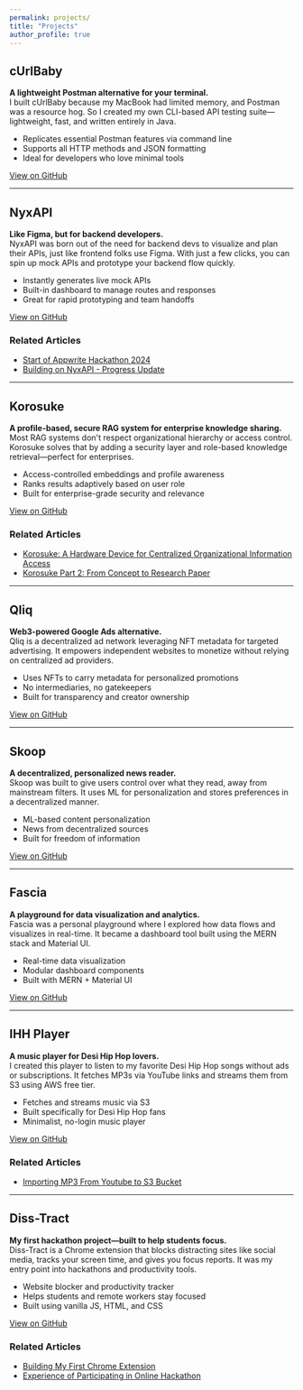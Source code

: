 ```yaml
---
permalink: projects/
title: "Projects"
author_profile: true
---
```


## cUrlBaby  
**A lightweight Postman alternative for your terminal.**  
I built cUrlBaby because my MacBook had limited memory, and Postman was a resource hog. So I created my own CLI-based API testing suite—lightweight, fast, and written entirely in Java.

- Replicates essential Postman features via command line  
- Supports all HTTP methods and JSON formatting  
- Ideal for developers who love minimal tools  

[View on GitHub](https://github.com/sushilpandeyy/curlbaby)


---

## NyxAPI  
**Like Figma, but for backend developers.**  
NyxAPI was born out of the need for backend devs to visualize and plan their APIs, just like frontend folks use Figma. With just a few clicks, you can spin up mock APIs and prototype your backend flow quickly.

- Instantly generates live mock APIs  
- Built-in dashboard to manage routes and responses  
- Great for rapid prototyping and team handoffs  

[View on GitHub](https://github.com/sushilpandeyy/NyxAPI)

### Related Articles
* [Start of Appwrite Hackathon 2024](https://blog.contactsushil.me/blog/appwriteinit/)
* [Building on NyxAPI - Progress Update](https://blog.contactsushil.me/blog/appwriteintegrate/)
---

## Korosuke  
**A profile-based, secure RAG system for enterprise knowledge sharing.**  
Most RAG systems don't respect organizational hierarchy or access control. Korosuke solves that by adding a security layer and role-based knowledge retrieval—perfect for enterprises.

- Access-controlled embeddings and profile awareness  
- Ranks results adaptively based on user role  
- Built for enterprise-grade security and relevance  

[View on GitHub](https://github.com/sushilpandeyy/Korosuke)

### Related Articles
* [Korosuke: A Hardware Device for Centralized Organizational Information Access](https://blog.contactsushil.me/blog/korosukefirst/)
* [Korosuke Part 2: From Concept to Research Paper](https://blog.contactsushil.me/blog/korosuke-9th-research-paper/)

---

## Qliq  
**Web3-powered Google Ads alternative.**  
Qliq is a decentralized ad network leveraging NFT metadata for targeted advertising. It empowers independent websites to monetize without relying on centralized ad providers.

- Uses NFTs to carry metadata for personalized promotions  
- No intermediaries, no gatekeepers  
- Built for transparency and creator ownership  

[View on GitHub](https://github.com/sushilpandeyy/Korosuke)

---

## Skoop  
**A decentralized, personalized news reader.**  
Skoop was built to give users control over what they read, away from mainstream filters. It uses ML for personalization and stores preferences in a decentralized manner.

- ML-based content personalization  
- News from decentralized sources  
- Built for freedom of information  

[View on GitHub](https://github.com/sushilpandeyy/Qliq)

---

## Fascia  
**A playground for data visualization and analytics.**  
Fascia was a personal playground where I explored how data flows and visualizes in real-time. It became a dashboard tool built using the MERN stack and Material UI.

- Real-time data visualization  
- Modular dashboard components  
- Built with MERN + Material UI  

[View on GitHub](https://github.com/sushilpandeyy/Fascia)

---

## IHH Player  
**A music player for Desi Hip Hop lovers.**  
I created this player to listen to my favorite Desi Hip Hop songs without ads or subscriptions. It fetches MP3s via YouTube links and streams them from S3 using AWS free tier.

- Fetches and streams music via S3  
- Built specifically for Desi Hip Hop fans  
- Minimalist, no-login music player  

[View on GitHub](https://github.com/sushilpandeyy/IHHPlayer)

### Related Articles
* [Importing MP3 From Youtube to S3 Bucket](https://medium.com/@contactsushil/importing-youtube-music-to-aws-s3-with-python-ed6427c710a0)

---

## Diss-Tract  
**My first hackathon project—built to help students focus.**  
Diss-Tract is a Chrome extension that blocks distracting sites like social media, tracks your screen time, and gives you focus reports. It was my entry point into hackathons and productivity tools.

- Website blocker and productivity tracker  
- Helps students and remote workers stay focused  
- Built using vanilla JS, HTML, and CSS  

[View on GitHub](https://github.com/sushilpandeyy/HackSRM4.0)

### Related Articles
* [Building My First Chrome Extension](https://medium.com/@contactsushil/building-my-first-chrome-extension-8b97594494ec)
* [Experience of Participating in Online Hackathon](https://medium.com/@contactsushil/experience-of-participating-in-online-hackathon-c58987dc45ea)
